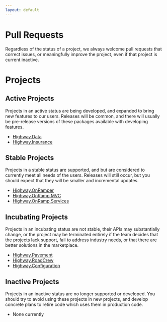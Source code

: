 ```yaml
---
layout: default
---
```


# Pull Requests

Regardless of the status of a project, we always welcome pull requests that correct issues, or meaningfully improve the project, even if that project is current inactive.

# Projects

## Active Projects

Projects in an active status are being developed, and expanded to bring new features to our users.  Releases will be common, and there will usually be pre-release versions of these packages available with developing features.

* [Highway.Data][Data]
* [Highway.Insurance][Insurance]

## Stable Projects

Projects in a stable status are supported, and but are considered to currently meet all needs of the users.  Releases will still occur, but you should expect that they will be smaller and incremental updates.

* [Highway.OnRamper][OnRamper]
* [Highway.OnRamp.MVC][MVC]
* [Highway.OnRamp.Services][Services]

## Incubating Projects

Projects in an incubating status are not stable, their APIs may substantially change, or the project may be terminated entirely if the team decides that the projects lack support, fail to address industry needs, or that there are better solutions in the marketplace.

* [Highway.Pavement][Pavement]
* [Highway.RoadCrew][RoadCrew]
* [Highway.Configuration][Configuration]

## Inactive Projects

Projects in an inactive status are no longer supported or developed.  You should try to avoid using these projects in new projects, and develop concrete plans to retire code which uses them in production code.

* None currently


[Data]:				/projects/data/
[Insurance]:		/projects/insurance/
[OnRamper]:			/projects/onramper/
[MVC]:				/projects/onramp/mvc/
[Services]:			/projects/onramp/services/
[Pavement]:			/projects/pavement/
[RoadCrew]:			/projects/roadcrew/
[Configuration]:	/projects/configuration/